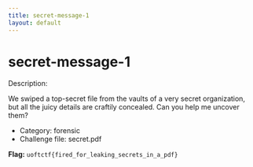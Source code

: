 ```yaml
---
title: secret-message-1
layout: default
---
```


# secret-message-1

Description:

We swiped a top-secret file from the vaults of a very secret organization, but all the juicy details are craftily concealed. Can you help me uncover them?

- Category: forensic
- Challenge file: secret.pdf

**Flag:** `uoftctf{fired_for_leaking_secrets_in_a_pdf}`


